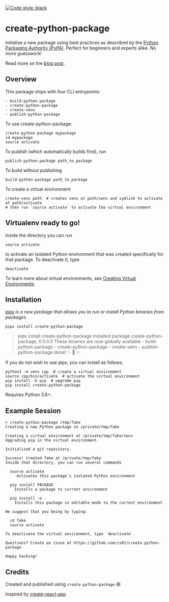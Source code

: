 <a href="https://github.com/ambv/black"><img alt="Code style: black" src="https://img.shields.io/badge/code%20style-black-000000.svg"></a>

# create-python-package
Initialize a new package using best practices as described by the [Python Packaging Authority (PyPA)](https://packaging.python.org/tutorials/packaging-projects/). Perfect for beginners and experts alike. No more guesswork!

Read more on the [blog post](https://medium.com/@grassfedcode/bringing-some-of-javascripts-packaging-solutions-to-python-1b02430d589e).

## Overview
This package ships with four CLI entrypoints:
```
- build-python-package
- create-python-package
- create-venv
- publish-python-package
```

To use create-python-package:
```
create-python-package mypackage
cd mypackage
source activate
```

To publish (which automatically builds first), run
```
publish-python-package path_to_package
```

To build without publishing
```
build-python-package path_to_package
````

To create a virtual environment
```
create-venv path  # creates venv at path/venv and symlink to activate at path/activate
# then run `source activate` to activate the virtual environment
````


## Virtualenv ready to go!
Inside the directory you can run
```
source activate
```
to activate an isolated Python environment that was created specifically for that package. To deactivate it, type
```
deactivate
```

To learn more about virtual environments, see [Creating Virtual Environments](https://packaging.python.org/tutorials/installing-packages/#creating-virtual-environments).

## Installation
*[pipx](https://github.com/cs01/pipx) is a new package that allows you to run or install Python binaries from packages*

```
pipx install create-python-package
```


>pipx install create-python-package
  installed package create-python-package, 0.0.0.5
  These binaries are now globally available
    - build-python-package
    - create-python-package
    - create-venv
    - publish-python-package
done! ✨ 🌟 ✨

If you do not wish to use pipx, you can install as follows.
```
python3 -m venv cpp  # create a virtual environment
source cpp/bin/activate  # activate the virtual environment
pip install -U pip  # upgrade pip
pip install create-python-package
```


Requires Python 3.6+.

## Example Session
```
> create-python-package /tmp/fake
Creating a new Python package in /private/tmp/fake

Creating a virtual environment at /private/tmp/fake/venv
Upgrading pip in the virtual environment.

Initialized a git repository.

Success! Created fake at /private/tmp/fake
Inside that directory, you can run several commands

  source activate
     Activates this package's isolated Python environment

  pip install PACKAGE
    Installs a package to current environment

  pip install -e .
    Installs this package in editable mode to the current environment

We suggest that you being by typing:

  cd fake
  source activate

To deactivate the virtual environment, type `deactivate`.

Questions? Create an issue at https://github.com/cs01/create-python-package

Happy hacking!
```

## Credits
Created and published using `create-python-package` 😄

Inspired by [create-react-app](https://github.com/facebook/create-react-app)
